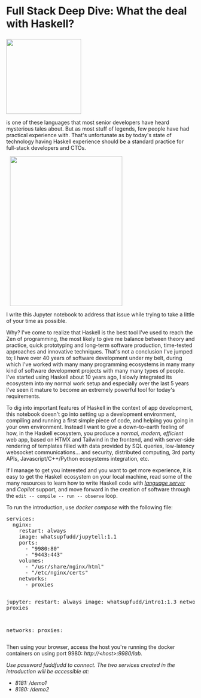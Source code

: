 <div>
<h1>
Full Stack Deep Dive: What the deal with Haskell?    
</h1>
</div>

<div class="content flex py-2">
<div>
<div class="float-left rounded pt-4" style="padding: 5px 10px 0px 0px;"><img class="rounded" src="https://www.haskell.org/img/haskell-logo.svg" width="200"></div>
<p>is one of these languages that most senior developers have heard mysterious tales about. But as most stuff of legends, few people have had practical experience with. That's unfortunate as by today's state of technology having Haskell experience should be a standard practice for full-stack developers and CTOs.
</p>
<div class="float-right rounded"><img class="rounded-full shadow-md shadow-gray-700" style="margin: 0px 10px 0px 10px;" src="xstatic/img/lib_1.png" width="300" height="400"></div>
<div><p>I write this Jupyter notebook to address that issue while trying to take a little of your time as possible.</p>
<p>Why? I've come to realize that Haskell is the best tool I've used to reach the Zen of programming, the most likely to give me balance between theory and practice, quick prototyping and long-term software production, time-tested approaches and innovative techniques. That's not a conclusion I've jumped to; I have over 40 years of software development under my belt, during which I've worked with many many programming ecosystems in many many kind of software development projects with many many types of people. I've started using Haskell about 10 years ago, I slowly integrated its ecosystem into my normal work setup and especially over the last 5 years I've seen it mature to become an extremely powerful tool for today's requirements.
</p>
<p>To dig into important features of Haskell in the context of app development, this notebook doesn't go into setting up a development environment, compiling and running a first simple piece of code, and helping you going in your own environment. Instead I want to give a down-to-earth feeling of how, in the Haskell ecosystem, you produce a <em>normal, modern, efficient</em> web app, based on HTMX and Tailwind in the frontend, and with server-side rendering of templates filled with data provided by SQL queries, low-latency websocket communications... and security, distributed computing, 3rd party APIs, Javascript/C++/Python ecosystems integration, etc.
</p>
<p>If I manage to get you interested and you want to get more experience, it is easy to get the Haskell ecosystem on your local machine, read some of the many resources to learn how to write Haskell code with <a href="https://github.com/haskell/haskell-language-server"><i>language server</i></a> and <i>Copilot</i> support, and move forward in the creation of software through the <code>edit -- compile -- run -- observe</code> loop.
</p>
</div>
</div>
</div>

<p>
To run the introduction, use <i>docker compose</i> with the following file:
</p>
<pre>
services:
  nginx:
    restart: always
    image: whatsupfudd/jupytell:1.1
    ports:
      - "9980:80"
      - "9443:443"
    volumes:
      - "/usr/share/nginx/html"
      - "/etc/nginx/certs"
    networks:
      - proxies

  jupyter:
    restart: always
    image: whatsupfudd/intro1:1.3
    networks:
      - proxies

networks:
  proxies:
</pre>

<p>
Then using your browser, access the host you're running the docker containers on using port 9980:
<i>http://&lt;host&gt;:9980/lab.

Use password <i>fuddfudd</i> to connect.
The two services created in the introduction will be accessible at:
</p>
<ul>
<li>8181: /demo1</li>
<li>8180: /demo2</li>
</ul>

